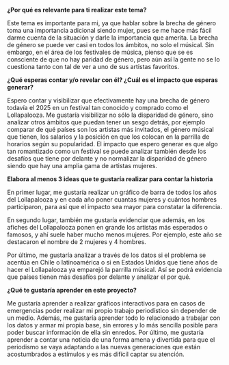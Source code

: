 **¿Por qué es relevante para ti realizar este tema?**

Este tema es importante para mi, ya que hablar sobre la brecha de género toma una importancia adicional siendo mujer, pues se me hace más fácil darme cuenta de la situación y darle la importancia que amerita. La brecha de género se puede ver casi en todos los ámbitos, no solo el músical. Sin embargo, en el área de los festivales de música, pienso que se es consciente de que no hay paridad de género, pero aún así la gente no se lo cuestiona tanto con tal de ver a uno de sus artistas favoritos. 

**¿Qué esperas contar y/o revelar con él? ¿Cuál es el impacto que esperas generar?**

Espero contar y visibilizar que efectivamente hay una brecha de género todavía el 2025 en un festival tan conocido y comprado como el Lollapalooza. Me gustaría visibilizar no sólo la disparidad de género, sino analizar otros ámbitos que puedan tener un sesgo detrás, por ejemplo comparar de qué países son los artistas más invitados, el género músical que tienen, los salarios y la posición en que los colocan en la parrilla de horarios según su popularidad. El impacto que espero generar es que algo tan romantizado como un festival se puede analizar también desde los desafíos que tiene por delante y no normalizar la disparidad de género siendo que hay una amplia gama de artistas mujeres.

**Elabora al menos 3 ideas que te gustaría realizar para contar la historia**

En primer lugar, me gustaría realizar un gráfico de barra de todos los años del Lollapalooza y en cada año poner cuantas mujeres y cuántos hombres participaron, para así que el impacto sea mayor para constatar la diferencia.

En segundo lugar, también me gustaría evidenciar que además, en los afiches del Lollapalooza ponen en grande los artistas más esperados o famosos, y ahí suele haber mucho menos mujeres. Por ejemplo, este año se destacaron el nombre de 2 mujeres y 4 hombres. 

Por último, me gustaría analizar a través de los datos si el problema se acentúa en Chile o latinoamérica o si en Estados Unidos que tiene años de hacer el Lollapalooza ya emparejó la parrilla músical. Así se podrá evidencia que países tienen más desafíos por delante y analizar el por qué.

**¿Qué te gustaría aprender en este proyecto?**

Me gustaría aprender a realizar gráficos interactivos para en casos de emergencias poder realizar mi propio trabajo periodístico sin depender de un medio. Además, me gustaría aprender todo lo relacionado a trabajar con los datos y armar mi propia base, sin errores y lo más sencilla posible para poder buscar información de ella sin enredos. Por último, me gustaría aprender a contar una noticia de una forma amena y divertida para que el periodismo se vaya adaptando a las nuevas generaciones que están acostumbrados a estímulos y es más difícil captar su atención.

